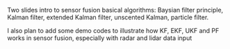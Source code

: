 Two slides intro to sensor fusion basical algorithms: Baysian filter principle, Kalman filter, extended Kalman filter, unscented Kalman, particle filter.

I also plan to add some demo codes to illustrate how KF, EKF, UKF and PF works in sensor fusion, especially with radar and lidar data input
